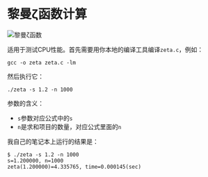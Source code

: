 # 黎曼ζ函数计算

![黎曼ζ函数](https://bkimg.cdn.bcebos.com/formula/3dc28571753e9c618fa717132fad25f9.svg "黎曼ζ函数")

适用于测试CPU性能。首先需要用你本地的编译工具编译`zeta.c`，例如：

    gcc -o zeta zeta.c -lm

然后执行它：

    ./zeta -s 1.2 -n 1000

参数的含义：

- `s`参数对应公式中的`s`
- `n`是求和项目的数量，对应公式里面的`n`

我自己的笔记本上运行的结果是：

    $ ./zeta -s 1.2 -n 1000
    s=1.200000, n=1000
    zeta(1.200000)=4.335765, time=0.000145(sec)
